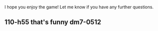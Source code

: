 I hope you enjoy the game! Let me know if you have any further questions.

110-h55
that's funny
dm7-0512
---
